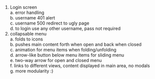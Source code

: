 1. Login screen  
a. error handling  
b. username 401 alert  
c. username 500 redirect to ugly page  
d. to login use any other username, pass not required  
2. collapsable menu  
a. folds to icons  
b. pushes main content forth when open and back when closed  
c. animation for menu items when folding/unfolding  
d. arrow-like button below menu items for sliding menu  
e. two-way arrow for open and closed menu  
f. links to different views, content displayed in main area, no modals  
g. more modularity :)  
